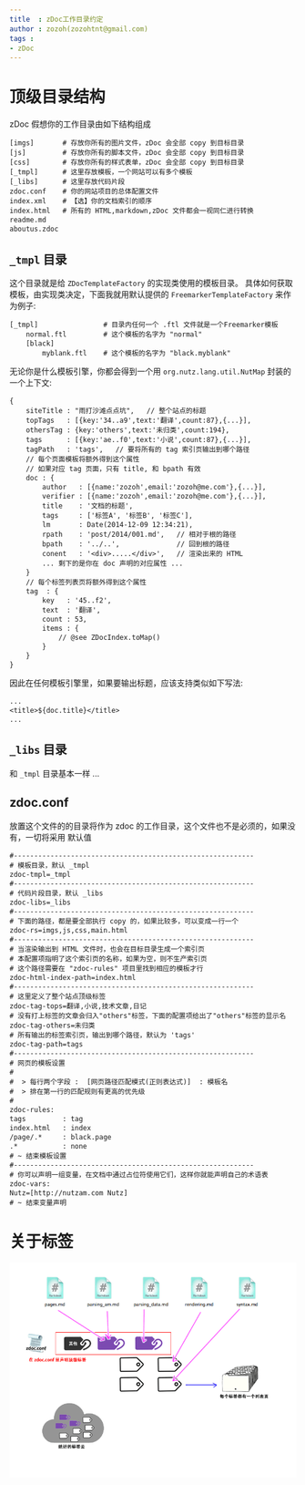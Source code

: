 ```yaml
---
title  : zDoc工作目录约定
author : zozoh(zozohtnt@gmail.com)
tags :
- zDoc
---
```


# 顶级目录结构

zDoc 假想你的工作目录由如下结构组成

    [imgs]       # 存放你所有的图片文件，zDoc 会全部 copy 到目标目录
    [js]         # 存放你所有的脚本文件，zDoc 会全部 copy 到目标目录
    [css]        # 存放你所有的样式表单，zDoc 会全部 copy 到目标目录
    [_tmpl]      # 这里存放模板，一个网站可以有多个模板
    [_libs]      # 这里存放代码片段
    zdoc.conf    # 你的网站项目的总体配置文件
    index.xml    # 【选】你的文档索引的顺序
    index.html   # 所有的 HTML,markdown,zDoc 文件都会一视同仁进行转换
    readme.md     
    aboutus.zdoc
    

## `_tmpl` 目录

这个目录就是给 `ZDocTemplateFactory` 的实现类使用的模板目录。
具体如何获取模板，由实现类决定，下面我就用默认提供的 `FreemarkerTemplateFactory` 
来作为例子:

    [_tmpl]                # 目录内任何一个 .ftl 文件就是一个Freemarker模板
        normal.ftl         # 这个模板的名字为 "normal"
        [black]             
            myblank.ftl    # 这个模板的名字为 "black.myblank"
            

无论你是什么模板引擎，你都会得到一个用 `org.nutz.lang.util.NutMap` 封装的一个上下文:

    {
        siteTitle : "雨打沙滩点点坑",   // 整个站点的标题
        topTags   : [{key:'34..a9',text:'翻译',count:87},{...}],
        othersTag : {key:'others',text:'未归类',count:194},
        tags      : [{key:'ae..f0',text:'小说',count:87},{...}],
        tagPath   : 'tags',   // 要将所有的 tag 索引页输出到哪个路径
        // 每个页面模板将额外得到这个属性
        // 如果对应 tag 页面，只有 title, 和 bpath 有效
        doc : {
            author   : [{name:'zozoh',email:'zozoh@me.com'},{...}],
            verifier : [{name:'zozoh',email:'zozoh@me.com'},{...}],
            title    : '文档的标题',
            tags     : ['标签A', '标签B', '标签C'],
            lm       : Date(2014-12-09 12:34:21),
            rpath    : 'post/2014/001.md',   // 相对于根的路径
            bpath    : '../..',              // 回到根的路径
            conent   : '<div>.....</div>',   // 渲染出来的 HTML
            ... 剩下的是你在 doc 声明的对应属性 ...
        }
        // 每个标签列表页将额外得到这个属性
        tag  : {
            key   : '45..f2',
            text  : '翻译',
            count : 53,
            items : {
                // @see ZDocIndex.toMap()
            }
        }
    }

因此在任何模板引擎里，如果要输出标题，应该支持类似如下写法:

    ...
    <title>${doc.title}</title>
    ...


## `_libs` 目录

和 `_tmpl` 目录基本一样 ...


## zdoc.conf

放置这个文件的的目录将作为 zdoc 的工作目录，这个文件也不是必须的，如果没有，一切将采用
默认值

    #-----------------------------------------------------------
    # 模板目录，默认 _tmpl
    zdoc-tmpl=_tmpl
    #-----------------------------------------------------------
    # 代码片段目录，默认 _libs
    zdoc-libs=_libs
    #-----------------------------------------------------------
    # 下面的路径，都是要全部执行 copy 的，如果比较多，可以变成一行一个
    zdoc-rs=imgs,js,css,main.html
    #-----------------------------------------------------------
    # 当渲染输出到 HTML 文件时，也会在目标目录生成一个索引页
    # 本配置项指明了这个索引页的名称，如果为空，则不生产索引页
    # 这个路径需要在 "zdoc-rules" 项目里找到相应的模板才行
    zdoc-html-index-path=index.html
    #-----------------------------------------------------------
    # 这里定义了整个站点顶级标签
    zdoc-tag-tops=翻译,小说,技术文章,日记
    # 没有打上标签的文章会归入"others"标签，下面的配置项给出了"others"标签的显示名
    zdoc-tag-others=未归类
    # 所有输出的标签索引页，输出到哪个路径，默认为 'tags'
    zdoc-tag-path=tags
    #-----------------------------------------------------------
    # 网页的模板设置
    #
    #  > 每行两个字段 :  [网页路径匹配模式(正则表达式)]  : 模板名
    #  > 排在第一行的匹配规则有更高的优先级
    #
    zdoc-rules:
    tags         : tag
    index.html   : index
    /page/.*     : black.page
    .*           : none
    # ~ 结束模板设置
    #-----------------------------------------------------------
    # 你可以声明一组变量，在文档中通过占位符使用它们，这样你就能声明自己的术语表
    zdoc-vars:
    Nutz=[http://nutzam.com Nutz]
    # ~ 结束变量声明
    

# 关于标签

![](render_by_tags.png)


    
    
